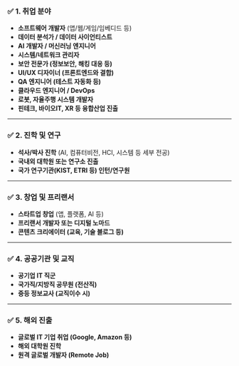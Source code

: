 ### ✅ **1. 취업 분야**

* **소프트웨어 개발자** (앱/웹/게임/임베디드 등)
* **데이터 분석가 / 데이터 사이언티스트**
* **AI 개발자 / 머신러닝 엔지니어**
* **시스템/네트워크 관리자**
* **보안 전문가 (정보보안, 해킹 대응 등)**
* **UI/UX 디자이너 (프론트엔드와 결합)**
* **QA 엔지니어 (테스트 자동화 등)**
* **클라우드 엔지니어 / DevOps**
* **로봇, 자율주행 시스템 개발자**
* **핀테크, 바이오IT, XR 등 융합산업 진출**

---

### ✅ **2. 진학 및 연구**

* **석사/박사 진학** (AI, 컴퓨터비전, HCI, 시스템 등 세부 전공)
* **국내외 대학원 또는 연구소 진출**
* **국가 연구기관(KIST, ETRI 등) 인턴/연구원**

---

### ✅ **3. 창업 및 프리랜서**

* **스타트업 창업** (앱, 플랫폼, AI 등)
* **프리랜서 개발자 또는 디지털 노마드**
* **콘텐츠 크리에이터 (교육, 기술 블로그 등)**

---

### ✅ **4. 공공기관 및 교직**

* **공기업 IT 직군**
* **국가직/지방직 공무원 (전산직)**
* **중등 정보교사 (교직이수 시)**

---

### ✅ **5. 해외 진출**

* **글로벌 IT 기업 취업 (Google, Amazon 등)**
* **해외 대학원 진학**
* **원격 글로벌 개발자 (Remote Job)**
